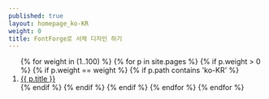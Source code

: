 ```yaml
---
published: true
layout: homepage_ko-KR
weight: 0
title: FontForge로 서체 디자인 하기
---
```


<!--
<div style="background: white; width: 100%; text-align:center; padding:1em">
<img src="images/2013-02-18_love.png" width="400px" alt="Praise on Twitter">
</div>
-->

<ol class="rectangle-list">
{% for weight in (1..100) %}
  {% for p in site.pages %}
    {% if p.weight > 0 %}
    {% if p.weight == weight %}
    {% if p.path contains 'ko-KR' %}
      <li>
        <a {% if p.url == page.url %}class="active"{% endif %} href="{{ p.url }}">
          {{ p.title }}
        </a>
      </li>
    {% endif %}
    {% endif %}
    {% endif %}
  {% endfor %}
{% endfor %}
</ol>
